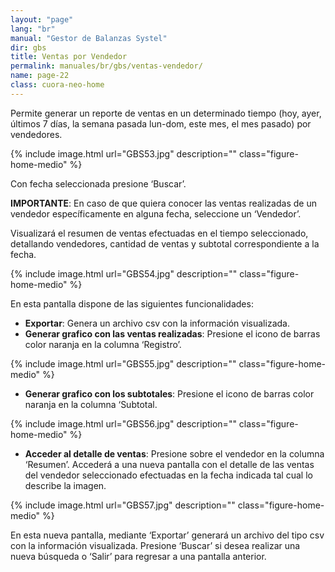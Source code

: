 ```yaml
---
layout: "page"
lang: "br"
manual: "Gestor de Balanzas Systel"
dir: gbs
title: Ventas por Vendedor
permalink: manuales/br/gbs/ventas-vendedor/
name: page-22
class: cuora-neo-home
---
```


Permite generar un reporte de ventas en un determinado tiempo (hoy, ayer, últimos 7 días, la semana pasada lun-dom, este mes, el mes pasado) por vendedores.

{% include image.html url="GBS53.jpg" description="" class="figure-home-medio" %}

Con fecha seleccionada presione ‘Buscar’. 

**IMPORTANTE**: En caso de que quiera conocer las ventas realizadas de un vendedor específicamente en alguna fecha, seleccione un ‘Vendedor’.

Visualizará el resumen de ventas efectuadas en el tiempo seleccionado, detallando vendedores, cantidad de ventas y subtotal correspondiente a la fecha.

{% include image.html url="GBS54.jpg" description="" class="figure-home-medio" %}

En esta pantalla dispone de las siguientes funcionalidades:

- **Exportar**: Genera un archivo csv con la información visualizada.
- **Generar grafico con las ventas realizadas**: Presione el icono de barras color naranja en la columna ‘Registro’.

{% include image.html url="GBS55.jpg" description="" class="figure-home-medio" %}

- **Generar grafico con los subtotales**: Presione el icono de barras color naranja en la columna ‘Subtotal.

{% include image.html url="GBS56.jpg" description="" class="figure-home-medio" %}

- **Acceder al detalle de ventas**: Presione sobre el vendedor en la columna ‘Resumen’. Accederá a una nueva pantalla con el detalle de las ventas del vendedor seleccionado efectuadas en la fecha indicada tal cual lo describe la imagen. 

{% include image.html url="GBS57.jpg" description="" class="figure-home-medio" %}

En esta nueva pantalla, mediante ‘Exportar’ generará un archivo del tipo csv con la información visualizada. Presione ‘Buscar’ si desea realizar una nueva búsqueda o ‘Salir’ para regresar a una pantalla anterior.

